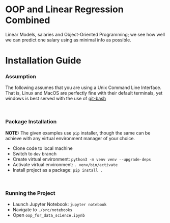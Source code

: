 # OOP and Linear Regression Combined

Linear Models, salaries and Object-Oriented Programming; we see how well we can predict one salary using as minimal info as possible.

# Installation Guide

### Assumption

The following assumes that you are using a Unix Command Line Interface. That is, Linux and MacOS are perfectly fine with their default terminals, yet windows is best served with the use of [git-bash](https://git-scm.com/download/win)

<br />

### Package Installation

**NOTE:** The given examples use `pip` installer, though the same can be achieve with any virtual environment manager of your choice.

- Clone code to local machine
- Switch to `dev` branch
- Create virtual environment:
```python3 -m venv venv --upgrade-deps```
- Activate virtual environment:
```. venv/bin/activate```
- Install project as a package:
```pip install .```

<br />

### Running the Project

- Launch Jupyter Notebook:
```jupyter notebook```
- Navigate to `./src/notebooks`
- Open `oop_for_data_science.ipynb`
